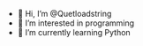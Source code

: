 - 👋 Hi, I’m @Quetloadstring
- 👀 I’m interested in programming
- 🌱 I’m currently learning Python


<!---
Quetloadstring/Quetloadstring is a ✨ special ✨ repository because its `README.md` (this file) appears on your GitHub profile.
You can click the Preview link to take a look at your changes.
--->
